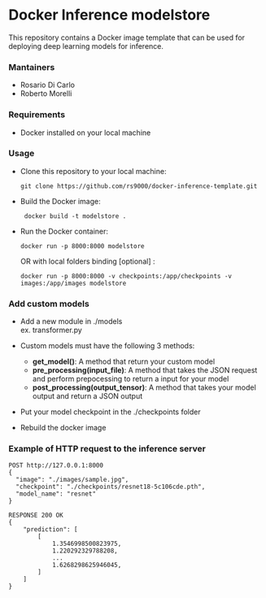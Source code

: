 # Docker Inference modelstore

This repository contains a Docker image template that can be used for deploying deep learning models for inference.

### Mantainers
- Rosario Di Carlo
- Roberto Morelli
### Requirements

- Docker installed on your local machine

### Usage

- Clone this repository to your local machine:
    ```
    git clone https://github.com/rs9000/docker-inference-template.git
    ```

- Build the Docker image:
   
   ```
    docker build -t modelstore .
    ```

- Run the Docker container:
    ```
    docker run -p 8000:8000 modelstore
    ```
    OR with local folders binding [optional] :
    ```
    docker run -p 8000:8000 -v checkpoints:/app/checkpoints -v images:/app/images modelstore
    ```


### Add custom models
- Add a new module in ./models <br>
  ex. transformer.py


- Custom models must have the following 3 methods:
  - **get_model()**: A method that return your custom model
  - **pre_processing(input_file)**: A method that takes the JSON request and perform prepocessing to return a input for your model
  - **post_processing(output_tensor)**: A method that takes your model output and return a JSON output
  

- Put your model checkpoint in the ./checkpoints folder


- Rebuild the docker image


### Example of HTTP request to the inference server

```
POST http://127.0.0.1:8000 
{
  "image": "./images/sample.jpg",
  "checkpoint": "./checkpoints/resnet18-5c106cde.pth",
  "model_name": "resnet"
}
```

```
RESPONSE 200 OK
{
    "prediction": [
        [
            1.3546998500823975,
            1.220292329788208,
            ...
            1.6268298625946045,
        ]
    ]
}

```